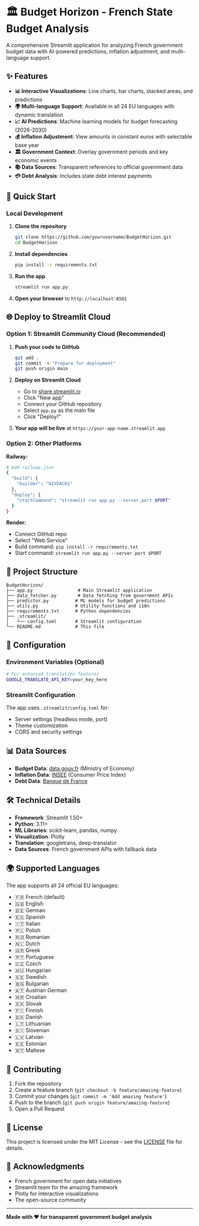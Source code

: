 # 🏛️ Budget Horizon - French State Budget Analysis

A comprehensive Streamlit application for analyzing French government budget data with AI-powered predictions, inflation adjustment, and multi-language support.

## ✨ Features

- **📊 Interactive Visualizations**: Line charts, bar charts, stacked areas, and predictions
- **🌍 Multi-language Support**: Available in all 24 EU languages with dynamic translation
- **📈 AI Predictions**: Machine learning models for budget forecasting (2026-2030)
- **💰 Inflation Adjustment**: View amounts in constant euros with selectable base year
- **🏛️ Government Context**: Overlay government periods and key economic events
- **📚 Data Sources**: Transparent references to official government data
- **💳 Debt Analysis**: Includes state debt interest payments

## 🚀 Quick Start

### Local Development

1. **Clone the repository**
   ```bash
   git clone https://github.com/yourusername/BudgetHorizon.git
   cd BudgetHorizon
   ```

2. **Install dependencies**
   ```bash
   pip install -r requirements.txt
   ```

3. **Run the app**
   ```bash
   streamlit run app.py
   ```

4. **Open your browser** to `http://localhost:8501`

## 🌐 Deploy to Streamlit Cloud

### Option 1: Streamlit Community Cloud (Recommended)

1. **Push your code to GitHub**
   ```bash
   git add .
   git commit -m "Prepare for deployment"
   git push origin main
   ```

2. **Deploy on Streamlit Cloud**
   - Go to [share.streamlit.io](https://share.streamlit.io)
   - Click "New app"
   - Connect your GitHub repository
   - Select `app.py` as the main file
   - Click "Deploy!"

3. **Your app will be live** at `https://your-app-name.streamlit.app`

### Option 2: Other Platforms

**Railway:**
```bash
# Add railway.json
{
  "build": {
    "builder": "NIXPACKS"
  },
  "deploy": {
    "startCommand": "streamlit run app.py --server.port $PORT"
  }
}
```

**Render:**
- Connect GitHub repo
- Select "Web Service"
- Build command: `pip install -r requirements.txt`
- Start command: `streamlit run app.py --server.port $PORT`

## 📁 Project Structure

```
BudgetHorizon/
├── app.py                 # Main Streamlit application
├── data_fetcher.py        # Data fetching from government APIs
├── predictor.py          # ML models for budget predictions
├── utils.py              # Utility functions and i18n
├── requirements.txt      # Python dependencies
├── .streamlit/
│   └── config.toml       # Streamlit configuration
└── README.md             # This file
```

## 🔧 Configuration

### Environment Variables (Optional)
```bash
# For enhanced translation features
GOOGLE_TRANSLATE_API_KEY=your_key_here
```

### Streamlit Configuration
The app uses `.streamlit/config.toml` for:
- Server settings (headless mode, port)
- Theme customization
- CORS and security settings

## 📊 Data Sources

- **Budget Data**: [data.gouv.fr](https://www.data.gouv.fr/fr/datasets/budget-de-letat/) (Ministry of Economy)
- **Inflation Data**: [INSEE](https://www.insee.fr/fr/statistiques/serie/000436391) (Consumer Price Index)
- **Debt Data**: [Banque de France](https://www.banque-france.fr/statistiques/dette-publique)

## 🛠️ Technical Details

- **Framework**: Streamlit 1.50+
- **Python**: 3.11+
- **ML Libraries**: scikit-learn, pandas, numpy
- **Visualization**: Plotly
- **Translation**: googletrans, deep-translator
- **Data Sources**: French government APIs with fallback data

## 🌍 Supported Languages

The app supports all 24 official EU languages:
- 🇫🇷 French (default)
- 🇬🇧 English
- 🇩🇪 German
- 🇪🇸 Spanish
- 🇮🇹 Italian
- 🇵🇱 Polish
- 🇷🇴 Romanian
- 🇳🇱 Dutch
- 🇬🇷 Greek
- 🇵🇹 Portuguese
- 🇨🇿 Czech
- 🇭🇺 Hungarian
- 🇸🇪 Swedish
- 🇧🇬 Bulgarian
- 🇦🇹 Austrian German
- 🇭🇷 Croatian
- 🇸🇰 Slovak
- 🇫🇮 Finnish
- 🇩🇰 Danish
- 🇱🇹 Lithuanian
- 🇸🇮 Slovenian
- 🇱🇻 Latvian
- 🇪🇪 Estonian
- 🇲🇹 Maltese

## 🤝 Contributing

1. Fork the repository
2. Create a feature branch (`git checkout -b feature/amazing-feature`)
3. Commit your changes (`git commit -m 'Add amazing feature'`)
4. Push to the branch (`git push origin feature/amazing-feature`)
5. Open a Pull Request

## 📄 License

This project is licensed under the MIT License - see the [LICENSE](LICENSE) file for details.

## 🙏 Acknowledgments

- French government for open data initiatives
- Streamlit team for the amazing framework
- Plotly for interactive visualizations
- The open-source community

---

**Made with ❤️ for transparent government budget analysis**
